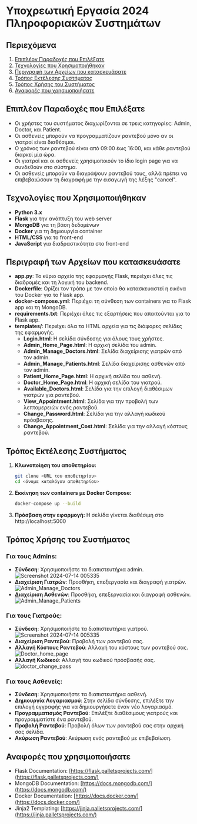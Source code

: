 # Υποχρεωτική Εργασία 2024 Πληροφοριακών Συστημάτων

## Περιεχόμενα

1. [Επιπλέον Παραδοχές που Επιλέξατε](#επιπλέον-παραδοχές-που-επιλέξατε)
2. [Τεχνολογίες που Χρησιμοποιήθηκαν](#τεχνολογίες-που-χρησιμοποιήθηκαν)
3. [Περιγραφή των Αρχείων που κατασκευάσατε](#περιγραφή-των-αρχείων-που-κατασκευάσατε)
4. [Τρόπος Εκτέλεσης Συστήματος](#τρόπος-εκτέλεσης-συστήματος)
5. [Τρόπος Χρήσης του Συστήματος](#τρόπος-χρήσης-του-συστήματος)
6. [Αναφορές που χρησιμοποιήσατε](#αναφορές-που-χρησιμοποιήσατε)

## Επιπλέον Παραδοχές που Επιλέξατε

- Οι χρήστες του συστήματος διαχωρίζονται σε τρεις κατηγορίες: Admin, Doctor, και Patient.
- Οι ασθενείς μπορούν να προγραμματίζουν ραντεβού μόνο αν οι γιατροί είναι διαθέσιμοι.
- Ο χρόνος των ραντεβού είναι από 09:00 έως 16:00, και κάθε ραντεβού διαρκεί μία ώρα.
- Οι γιατροί και οι ασθενείς χρησιμοποιούν το ίδιο login page για να συνδεθούν στο σύστημα.
- Οι ασθενείς μπορούν να διαγράψουν ραντεβού τους, αλλά πρέπει να επιβεβαιώσουν τη διαγραφή με την εισαγωγή της λέξης "cancel".

## Τεχνολογίες που Χρησιμοποιήθηκαν

- **Python 3.x**
- **Flask** για την ανάπτυξη του web server
- **MongoDB** για τη βάση δεδομένων
- **Docker** για τη δημιουργία container
- **HTML/CSS** για το front-end
- **JavaScript** για διαδραστικότητα στο front-end

## Περιγραφή των Αρχείων που κατασκευάσατε

- **app.py**: Το κύριο αρχείο της εφαρμογής Flask, περιέχει όλες τις διαδρομές και τη λογική του backend.
- **Dockerfile**: Ορίζει τον τρόπο με τον οποίο θα κατασκευαστεί η εικόνα του Docker για το Flask app.
- **docker-compose.yml**: Περιέχει τη σύνθεση των containers για το Flask app και τη MongoDB.
- **requirements.txt**: Περιέχει όλες τις εξαρτήσεις που απαιτούνται για το Flask app.
- **templates/**: Περιέχει όλα τα HTML αρχεία για τις διάφορες σελίδες της εφαρμογής.
  - **Login.html**: Η σελίδα σύνδεσης για όλους τους χρήστες.
  - **Admin_Home_Page.html**: Η αρχική σελίδα του admin.
  - **Admin_Manage_Doctors.html**: Σελίδα διαχείρισης γιατρών από τον admin.
  - **Admin_Manage_Patients.html**: Σελίδα διαχείρισης ασθενών από τον admin.
  - **Patient_Home_Page.html**: Η αρχική σελίδα του ασθενή.
  - **Doctor_Home_Page.html**: Η αρχική σελίδα του γιατρού.
  - **Available_Doctors.html**: Σελίδα για την επιλογή διαθέσιμων γιατρών για ραντεβού.
  - **View_Appointment.html**: Σελίδα για την προβολή των λεπτομερειών ενός ραντεβού.
  - **Change_Password.html**: Σελίδα για την αλλαγή κωδικού πρόσβασης.
  - **Change_Appointment_Cost.html**: Σελίδα για την αλλαγή κόστους ραντεβού.

## Τρόπος Εκτέλεσης Συστήματος

1. **Κλωνοποίηση του αποθετηρίου:**
    ```sh
    git clone <URL του αποθετηρίου>
    cd <όνομα καταλόγου αποθετηρίου>
    ```

2. **Εκκίνηση των containers με Docker Compose:**
    ```sh
    docker-compose up --build
    ```

3. **Πρόσβαση στην εφαρμογή:**
    Η σελίδα γίνεται διαθέσιμη στο http://localhost:5000

## Τρόπος Χρήσης του Συστήματος

### Για τους Admins:
- **Σύνδεση**: Χρησιμοποιήστε τα διαπιστευτήρια admin.<br/>
![Screenshot 2024-07-14 005335](https://github.com/user-attachments/assets/bf9002cf-35b6-4b12-ad2a-c8bc4c214aa9)
- **Διαχείριση Γιατρών**: Προσθήκη, επεξεργασία και διαγραφή γιατρών.
![Admin_Manage_Doctors](https://github.com/user-attachments/assets/2f2892dd-35c0-4cd9-a193-1d162327ec58)
- **Διαχείριση Ασθενών**: Προσθήκη, επεξεργασία και διαγραφή ασθενών.
![Admin_Manage_Patients](https://github.com/user-attachments/assets/cc13c40c-6795-4e74-acb3-93eee6dba46c)

### Για τους Γιατρούς:
- **Σύνδεση**: Χρησιμοποιήστε τα διαπιστευτήρια γιατρού.
![Screenshot 2024-07-14 005335](https://github.com/user-attachments/assets/b2c34714-bc1c-4696-b15f-1026d73b927c)
- **Διαχείριση Ραντεβού**: Προβολή των ραντεβού σας.
- **Αλλαγή Κόστους Ραντεβού**: Αλλαγή του κόστους των ραντεβού σας.
![Doctor_home_page](https://github.com/user-attachments/assets/e6c0567f-f076-491b-a734-2b64016e0679)
- **Αλλαγή Κωδικού**: Αλλαγή του κωδικού πρόσβασής σας.
![doctor_change_pass](https://github.com/user-attachments/assets/ad86e58f-85eb-4040-b668-8dd14c7a7921)

### Για τους Ασθενείς:
- **Σύνδεση**: Χρησιμοποιήστε τα διαπιστευτήρια ασθενή.
- **Δημιουργία Λογαριασμού**: Στην σελίδα σύνδεσης, επιλέξτε την επιλογή εγγραφής για να δημιουργήσετε έναν νέο λογαριασμό.
- **Προγραμματισμός Ραντεβού**: Επιλέξτε διαθέσιμους γιατρούς και προγραμματίστε ένα ραντεβού.
- **Προβολή Ραντεβού**: Προβολή όλων των ραντεβού σας στην αρχική σας σελίδα.
- **Ακύρωση Ραντεβού**: Ακύρωση ενός ραντεβού με επιβεβαίωση.

## Αναφορές που χρησιμοποιήσατε

- Flask Documentation: [https://flask.palletsprojects.com/](https://flask.palletsprojects.com/)
- MongoDB Documentation: [https://docs.mongodb.com/](https://docs.mongodb.com/)
- Docker Documentation: [https://docs.docker.com/](https://docs.docker.com/)
- Jinja2 Templating: [https://jinja.palletsprojects.com/](https://jinja.palletsprojects.com/)
